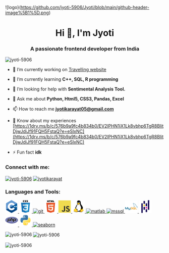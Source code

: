 ![logo}(https://github.com/jyoti-5906/Jyoti/blob/main/github-header-image%5B1%5D.png)
<h1 align="center">Hi 👋, I'm Jyoti</h1>
<h3 align="center">A passionate frontend developer from India</h3>

<p align="left"> <img src="https://komarev.com/ghpvc/?username=jyoti-5906&label=Profile%20views&color=0e75b6&style=flat" alt="jyoti-5906" /> </p>

- 🔭 I’m currently working on [Travelling website](https://1drv.ms/b/c/576b9a9fc4b834b0/EV2lPHN1iX1Lk8vbhp6TgR8BlitDjwJdiJf91FQH5FstaQ?e=eSlxNC)

- 🌱 I’m currently learning **C++, SQL, R programming**

- 🤝 I’m looking for help with **Sentimental Analysis Tool.**

- 💬 Ask me about **Python, Html5, CSS3, Pandas, Excel**

- 📫 How to reach me **jyotikarayat05@gmail.com**

- 📄 Know about my experiences [https://1drv.ms/b/c/576b9a9fc4b834b0/EV2lPHN1iX1Lk8vbhp6TgR8BlitDjwJdiJf91FQH5FstaQ?e=eSlxNC](https://1drv.ms/b/c/576b9a9fc4b834b0/EV2lPHN1iX1Lk8vbhp6TgR8BlitDjwJdiJf91FQH5FstaQ?e=eSlxNC)

- ⚡ Fun fact **idk**

<h3 align="left">Connect with me:</h3>
<p align="left">
<a href="https://codepen.io/jyoti-5906" target="blank"><img align="center" src="https://raw.githubusercontent.com/rahuldkjain/github-profile-readme-generator/master/src/images/icons/Social/codepen.svg" alt="jyoti-5906" height="30" width="40" /></a>
<a href="https://kaggle.com/jyotikarayat" target="blank"><img align="center" src="https://raw.githubusercontent.com/rahuldkjain/github-profile-readme-generator/master/src/images/icons/Social/kaggle.svg" alt="jyotikarayat" height="30" width="40" /></a>
</p>

<h3 align="left">Languages and Tools:</h3>
<p align="left"> <a href="https://www.w3schools.com/cpp/" target="_blank" rel="noreferrer"> <img src="https://raw.githubusercontent.com/devicons/devicon/master/icons/cplusplus/cplusplus-original.svg" alt="cplusplus" width="40" height="40"/> </a> <a href="https://www.w3schools.com/css/" target="_blank" rel="noreferrer"> <img src="https://raw.githubusercontent.com/devicons/devicon/master/icons/css3/css3-original-wordmark.svg" alt="css3" width="40" height="40"/> </a> <a href="https://git-scm.com/" target="_blank" rel="noreferrer"> <img src="https://www.vectorlogo.zone/logos/git-scm/git-scm-icon.svg" alt="git" width="40" height="40"/> </a> <a href="https://www.w3.org/html/" target="_blank" rel="noreferrer"> <img src="https://raw.githubusercontent.com/devicons/devicon/master/icons/html5/html5-original-wordmark.svg" alt="html5" width="40" height="40"/> </a> <a href="https://developer.mozilla.org/en-US/docs/Web/JavaScript" target="_blank" rel="noreferrer"> <img src="https://raw.githubusercontent.com/devicons/devicon/master/icons/javascript/javascript-original.svg" alt="javascript" width="40" height="40"/> </a> <a href="https://www.linux.org/" target="_blank" rel="noreferrer"> <img src="https://raw.githubusercontent.com/devicons/devicon/master/icons/linux/linux-original.svg" alt="linux" width="40" height="40"/> </a> <a href="https://www.mathworks.com/" target="_blank" rel="noreferrer"> <img src="https://upload.wikimedia.org/wikipedia/commons/2/21/Matlab_Logo.png" alt="matlab" width="40" height="40"/> </a> <a href="https://www.microsoft.com/en-us/sql-server" target="_blank" rel="noreferrer"> <img src="https://www.svgrepo.com/show/303229/microsoft-sql-server-logo.svg" alt="mssql" width="40" height="40"/> </a> <a href="https://www.mysql.com/" target="_blank" rel="noreferrer"> <img src="https://raw.githubusercontent.com/devicons/devicon/master/icons/mysql/mysql-original-wordmark.svg" alt="mysql" width="40" height="40"/> </a> <a href="https://pandas.pydata.org/" target="_blank" rel="noreferrer"> <img src="https://raw.githubusercontent.com/devicons/devicon/2ae2a900d2f041da66e950e4d48052658d850630/icons/pandas/pandas-original.svg" alt="pandas" width="40" height="40"/> </a> <a href="https://www.php.net" target="_blank" rel="noreferrer"> <img src="https://raw.githubusercontent.com/devicons/devicon/master/icons/php/php-original.svg" alt="php" width="40" height="40"/> </a> <a href="https://www.python.org" target="_blank" rel="noreferrer"> <img src="https://raw.githubusercontent.com/devicons/devicon/master/icons/python/python-original.svg" alt="python" width="40" height="40"/> </a> <a href="https://seaborn.pydata.org/" target="_blank" rel="noreferrer"> <img src="https://seaborn.pydata.org/_images/logo-mark-lightbg.svg" alt="seaborn" width="40" height="40"/> </a> </p>

<p><img align="left" src="https://github-readme-stats.vercel.app/api/top-langs?username=jyoti-5906&show_icons=true&locale=en&layout=compact" alt="jyoti-5906" /></p>

<p>&nbsp;<img align="center" src="https://github-readme-stats.vercel.app/api?username=jyoti-5906&show_icons=true&locale=en" alt="jyoti-5906" /></p>

<p><img align="center" src="https://github-readme-streak-stats.herokuapp.com/?user=jyoti-5906&" alt="jyoti-5906" /></p>
